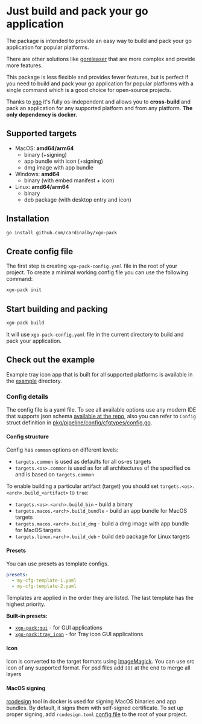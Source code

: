 # Just build and pack your go application

The package is intended to provide an easy way to build and pack your go application for popular platforms.

There are other solutions like [goreleaser](https://goreleaser.com/) that are more complex and provide more features. 

This package is less flexible and provides fewer features, but is perfect if you need to build and pack your
go application for popular platforms with a single command which is a good choice for open-source projects.

Thanks to [xgo](https://github.com/crazy-max/xgo) it's fully os-independent and allows you to **cross-build** and pack 
an application for any supported platform and from any platform. **The only dependency is docker.**

## Supported targets

- MacOS: **amd64/arm64**
  - binary (+signing)
  - app bundle with icon (+signing)
  - dmg image with app bundle
- Windows: **amd64**
  - binary (with embed manifest + icon)
- Linux: **amd64/arm64**
  - binary
  - deb package (with desktop entry and icon)

## Installation

```bash
go install github.com/cardinalby/xgo-pack
```

## Create config file

The first step is creating `xgo-pack-config.yaml` file in the root of your project. To create a minimal working config file
you can use the following command:

```bash
xgo-pack init
```

## Start building and packing

```bash
xgo-pack build
```

It will use `xgo-pack-config.yaml` file in the current directory to build and pack your application.

## Check out the example

Example tray icon app that is built for all supported platforms is available in the [example](./example) directory.

### Config details

The config file is a yaml file. To see all available options use any modern IDE that supports json schema [available at
the repo](./config_schema/config.schema.v1.json), also 
you can refer to `Config` struct definition in [pkg/pipeline/config/cfgtypes/config.go](./pkg/pipeline/config/cfgtypes/config.go).

#### Config structure

Config has `common` options on different levels:
- `targets.common` is used as defaults for all os-es targets
- `targets.<os>.common` is used as for all architectures of the specified os and is based on `targets.common`

To enable building a particular artifact (target) you should set `targets.<os>.<arch>.build_<artifact>` to `true`:
- `targets.<os>.<arch>.build_bin` - build a binary
- `targets.macos.<arch>.build_bundle` - build an app bundle for MacOS targets
- `targets.macos.<arch>.build_dmg` - build a dmg image with app bundle for MacOS targets
- `targets.linux.<arch>.build_deb` - build deb package for Linux targets

#### Presets

You can use presets as template configs. 

```yaml
presets:
  - my-cfg-template-1.yaml
  - my-cfg-template-2.yaml
```

Templates are applied in the order they are listed. The last template has the highest priority.

**Built-in presets:**
- [`xgo-pack:gui`](./pkg/pipeline/config/presets/builtin/gui.go) - for GUI applications
- [`xgo-pack:tray_icon`](./pkg/pipeline/config/presets/builtin/tray_icon.go) - for Tray icon GUI applications

#### Icon
Icon is converted to the target formats using [ImageMagick](https://github.com/dooman87/imagemagick-docker). 
You can use src icon of any supported format. For psd files add `[0]` at the end to merge all layers

#### MacOS signing
[rcodesign](https://github.com/indygreg/apple-platform-rs) tool in docker is used for signing MacOS binaries and 
app bundles. By default, it signs them with self-signed certificate. 
To set up proper signing, add `rcodesign.toml` 
[config file](https://gregoryszorc.com/docs/apple-codesign/0.27.0/apple_codesign_rcodesign_config_files.html) 
to the root of your project.  

